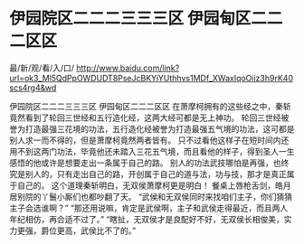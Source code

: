 # 伊园院区二二二三三三区 伊园甸区二二二区区

最/新/观/看/入/口/ http://www.baidu.com/link?url=ok3_Ml5QdPpOWDUDT8PseJcBKYiYUthhvs1MDf_XWaxIqoOiiz3h9rK40scs4rg4&wd

伊园院区二二二三三三区 伊园甸区二二二区区
 在萧摩柯拥有的这些经之中，秦斩竟然看到了轮回三世经和五行造化经，这两大经可都是无上神功。
    轮回三世经被誉为打造最强三花境的功法，五行造化经被誉为打造最强五气境的功法，这可都是别人求一而不得的，但是萧摩柯竟然两者皆有。
    只不过看他这样子在短时间内还用不到这两门功法，毕竟他还未踏入三花五气境，而且看他的样子，得到圣人一生感悟的他或许是想要走出一条属于自己的路。
    别人的功法武技哪怕是再强，也终究是别人的，只有走出自己的路，开创属于自己的道与法，功与技，那才是真正属于自己的。
    这个道理秦斩明白，无双侯萧摩柯更是明白！
    餐桌上唇枪舌剑，皓月居别院的丫鬟小厮们也都吵翻了天。
    “武侯和无双侯同时来找咱们主子，你们猜猜主子会选谁啊？”
    “那还用说嘛，肯定是武侯啊，主子和武侯走得最近，而且两人年纪相仿，再合适不过了。”
    “瞎扯，无双侯才是良配好不好，无双侯长相俊美，实力更强，爵位更高，武侯比不了的。”
